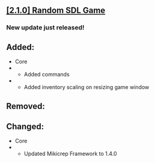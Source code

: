 ## [[2.1.0] Random SDL Game](https://miki.macakom.net/projects/rsg)
### New update just released!

## Added:
- Core
- - Added commands
- - Added inventory scaling on resizing game window

## Removed:

## Changed:
- Core
- - Updated Mikicrep Framework to 1.4.0
